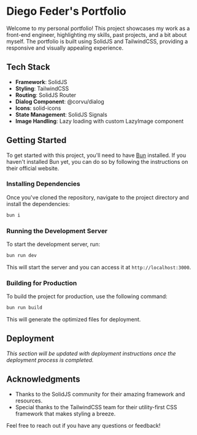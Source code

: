 # Diego Feder's Portfolio

Welcome to my personal portfolio! This project showcases my work as a front-end engineer, highlighting my skills, past projects, and a bit about myself. The portfolio is built using SolidJS and TailwindCSS, providing a responsive and visually appealing experience.

## Tech Stack

- **Framework**: SolidJS
- **Styling**: TailwindCSS
- **Routing**: SolidJS Router
- **Dialog Component**: @corvu/dialog
- **Icons**: solid-icons
- **State Management**: SolidJS Signals
- **Image Handling**: Lazy loading with custom LazyImage component

## Getting Started

To get started with this project, you'll need to have [Bun](https://bun.sh/) installed. If you haven't installed Bun yet, you can do so by following the instructions on their official website.

### Installing Dependencies

Once you've cloned the repository, navigate to the project directory and install the dependencies:

```sh
bun i
```

### Running the Development Server

To start the development server, run:

```sh
bun run dev
```

This will start the server and you can access it at `http://localhost:3000`.

### Building for Production

To build the project for production, use the following command:

```sh
bun run build
```

This will generate the optimized files for deployment.

## Deployment

*This section will be updated with deployment instructions once the deployment process is completed.*

## Acknowledgments

- Thanks to the SolidJS community for their amazing framework and resources.
- Special thanks to the TailwindCSS team for their utility-first CSS framework that makes styling a breeze.

Feel free to reach out if you have any questions or feedback!
